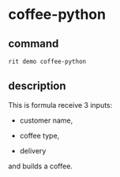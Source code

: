 # coffee-python

## command

```bash
rit demo coffee-python
```

## description

This is formula receive 3 inputs:

- customer name, 

- coffee type, 

- delivery

and builds a coffee.